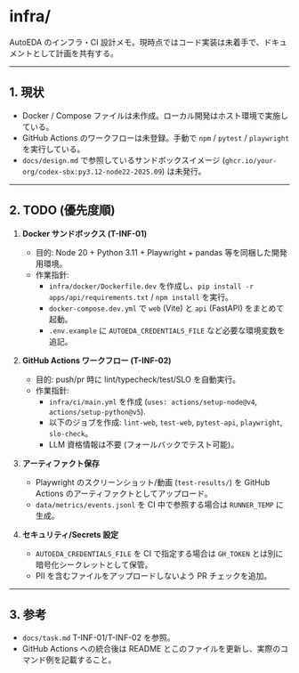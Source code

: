 # infra/

AutoEDA のインフラ・CI 設計メモ。現時点ではコード実装は未着手で、ドキュメントとして計画を共有する。

---

## 1. 現状

- Docker / Compose ファイルは未作成。ローカル開発はホスト環境で実施している。
- GitHub Actions のワークフローは未登録。手動で `npm` / `pytest` / `playwright` を実行している。
- `docs/design.md` で参照しているサンドボックスイメージ (`ghcr.io/your-org/codex-sbx:py3.12-node22-2025.09`) は未発行。

---

## 2. TODO (優先度順)

1. **Docker サンドボックス (T-INF-01)**
   - 目的: Node 20 + Python 3.11 + Playwright + pandas 等を同梱した開発用環境。
   - 作業指針:
     - `infra/docker/Dockerfile.dev` を作成し、`pip install -r apps/api/requirements.txt` / `npm install` を実行。
     - `docker-compose.dev.yml` で `web` (Vite) と `api` (FastAPI) をまとめて起動。
     - `.env.example` に `AUTOEDA_CREDENTIALS_FILE` など必要な環境変数を追記。

2. **GitHub Actions ワークフロー (T-INF-02)**
   - 目的: push/pr 時に lint/typecheck/test/SLO を自動実行。
   - 作業指針:
     - `infra/ci/main.yml` を作成 (`uses: actions/setup-node@v4`, `actions/setup-python@v5`).
     - 以下のジョブを作成: `lint-web`, `test-web`, `pytest-api`, `playwright`, `slo-check`。
     - LLM 資格情報は不要 (フォールバックでテスト可能)。

3. **アーティファクト保存**
   - Playwright のスクリーンショット/動画 (`test-results/`) を GitHub Actions のアーティファクトとしてアップロード。
   - `data/metrics/events.jsonl` を CI 中で参照する場合は `RUNNER_TEMP` に生成。

4. **セキュリティ/Secrets 設定**
   - `AUTOEDA_CREDENTIALS_FILE` を CI で指定する場合は `GH_TOKEN` とは別に暗号化シークレットとして保管。
   - PII を含むファイルをアップロードしないよう PR チェックを追加。

---

## 3. 参考

- `docs/task.md` T-INF-01/T-INF-02 を参照。
- GitHub Actions への統合後は README とこのファイルを更新し、実際のコマンド例を記載すること。
